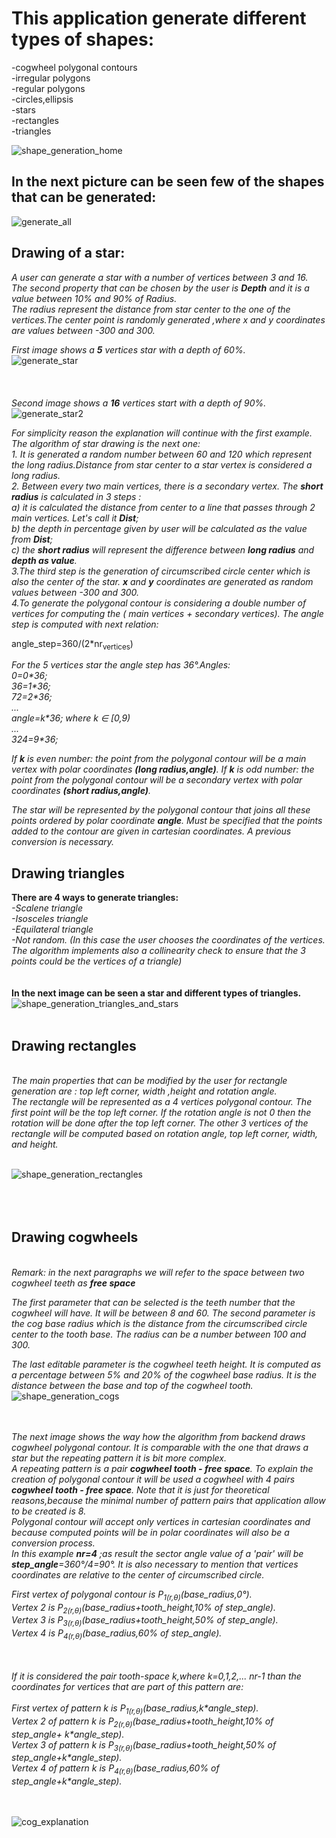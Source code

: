 # This application generate different types of shapes:
-cogwheel polygonal contours  
-irregular polygons  
-regular polygons  
-circles,ellipsis  
-stars  
-rectangles  
-triangles  
   
     
   ![shape_generation_home](https://user-images.githubusercontent.com/68897925/155889239-ebb156f5-553b-4769-b8b2-c9dd58b52547.png) 
## In the next picture can be seen few of the shapes that can be generated:
   ![generate_all](https://user-images.githubusercontent.com/68897925/155889759-c9b43573-6820-4902-a229-9e45c10193e3.png)


## Drawing of a star:  
<i> A user can generate a star with a number of vertices between 3 and 16.     
    The second property that can be chosen by the user is **Depth** and it is a value between 10% and 90% of Radius.   
    The radius represent the distance from star center to the one of the vertices.The center point is randomly generated ,where x and y coordinates are values between -300 and 300. </i> 
  
  <i> First image shows a **5** vertices star with a depth of 60%. </i>  
  ![generate_star](https://user-images.githubusercontent.com/68897925/155890134-be02b4e5-90ff-4183-9aac-3e89c3dd9cb4.png)
    <br><br><br><br>
  <i> Second image shows a **16** vertices start with a depth of 90%. </i>
    <br>
  ![generate_star2](https://user-images.githubusercontent.com/68897925/155890138-a60a5904-c8e7-4f78-991f-e2657314c2c3.png)  
  
  <i>For simplicity reason the explanation will continue with the first example. The algorithm of star drawing is the next one:   
        1. It is generated a random number between 60 and 120 which represent the long radius.Distance from star center to a star vertex is considered a long radius.    
        2. Between every two main vertices, there is a secondary vertex. The __short radius__ is calculated in 3 steps :   
               a) it is calculated the distance from center to a line that passes through 2 main vertices. Let's call it **Dist**;    
               b) the depth in percentage given by user will be calculated as the value from **Dist**;       
               c) the __short radius__ will represent the difference between **long radius** and **depth as value**.  
        3.The third step is the generation of circumscribed circle center which is also the center of the star. **x** and **y** coordinates are generated as random values                  between -300 and 300.  
        4.To generate the polygonal contour is considering a double number of vertices for computing the  ( main vertices + secondary vertices). The angle step is computed with next relation:         
</i>     
  <p>angle_step=360/(2*nr<sub>vertices</sub>)</p>
  
<i>
  For the 5 vertices star the angle step has 36<span>&#176;</span>.Angles:<br>   
    0=0*36;<br>    
    36=1*36;<br>       
    72=2*36;<br>       
    ...<br>     
    angle=k*36;  where k <span>&#8712;</span> [0,9)<br>      
    ...<br>     
    324=9*36;<br>     
</i>
<p>
  <i>
    If <b>k</b> is even number: the point from the polygonal contour will be a main vertex with polar coordinates <b>(long radius,angle)</b>.  
    If <b>k</b> is odd number: the point from the polygonal contour will be a secondary vertex with polar coordinates <b>(short radius,angle)</b>.
  </i>
</p>
<i>
  The star will be represented by the polygonal contour that joins all these points ordered by polar coordinate <b>angle</b>. Must be specified that the points added to the contour are given in cartesian coordinates. A previous conversion is necessary.   
</i><br>


## Drawing triangles 
<b>There are 4 ways to generate triangles:</b><br>
<i>-Scalene triangle</i><br>
<i>-Isosceles triangle</i><br>
<i>-Equilateral triangle</i><br>
<i>-Not random. (In this case the user chooses the coordinates of the vertices. The algorithm implements also a collinearity check to ensure that the 3 points could be the vertices of a triangle)</i><br><br><br>
<b>In the next image can be seen a star and different types of triangles.</b>
![shape_generation_triangles_and_stars](https://user-images.githubusercontent.com/68897925/156201571-206e5a9c-cb4c-4dd4-9459-1b6b8d7fdb38.png)
<br><br>

## Drawing rectangles
<br>
<i>The main properties that can be modified by the user for rectangle generation are : top left corner, width ,height and rotation angle.</i><br>
<i>The rectangle will be represented as a 4 vertices polygonal contour. The first point will be the top left corner. If the rotation angle is not 0 then the rotation will be done after the top left corner. The other 3 vertices of the rectangle will be computed based on rotation angle, top left corner, width, and height. </i><br><br>

![shape_generation_rectangles](https://user-images.githubusercontent.com/68897925/156203677-bbe6e27e-0ae8-4c0c-a023-1397fb745747.png)
<br><br><br><br>

## Drawing cogwheels 
<br>
<i>Remark: in the next paragraphs we will refer to the space between two cogwheel teeth as <b>free space</b>

The first parameter that can be selected is the teeth number that the cogwheel will have. It will be between 8 and 60.
The second parameter is the cog base radius which is the distance from the circumscribed circle center to the tooth base. The radius can be a number between 100 and 300.

The last editable parameter is the cogwheel teeth height. It is computed as a percentage between 5% and 20% of the cogwheel base radius. It is the distance between the base and top of the cogwheel tooth.</i><br>
![shape_generation_cogs](https://user-images.githubusercontent.com/68897925/156217887-48aa18ed-5e2d-4985-a6ac-d65ec4f5ecd4.png)

<br><br>
<i>
   The next image shows the way how the algorithm from backend draws cogwheel polygonal contour. It is comparable with the one that draws a star but the repeating pattern it is bit more complex.<br>
   A repeating pattern is a pair <b>cogwheel tooth - free space</b>.
To explain the creation of polygonal contour it will be used a cogwheel with 4 pairs <b>cogwheel tooth - free space</b>. Note that it is just for theoretical reasons,because the minimal number of pattern pairs that application allow to be created is 8.<br>
   Polygonal contour will accept only vertices in cartesian coordinates and because computed points will be in polar coordinates will also be a conversion process.<br>
In this example <b>nr=4</b> ;as result the sector angle value of a 'pair' will be <b>step_angle</b>=360<span>&#176;</span>/4=90<span>&#176;</span>.
It is also necessary to mention that vertices coordinates are relative to the center of circumscribed circle.<br>

   First vertex of polygonal contour  is P<sub>1(r,<span>&#952;</span>)</sub>(base_radius,0<span>&#176;</span>).<br>
   Vertex 2 is P<sub>2(r,<span>&#952;</span>)</sub>(base_radius+tooth_height,10% of step_angle).<br>
   Vertex 3 is P<sub>3(r,<span>&#952;</span>)</sub>(base_radius+tooth_height,50% of step_angle).<br>
   Vertex 4 is P<sub>4(r,<span>&#952;</span>)</sub>(base_radius,60% of step_angle).<br><br><br>
   
   If it is considered the pair tooth-space <b></b> k,where k=0,1,2,... nr-1 than the coordinates for vertices that are part of this pattern are:<br><br>
   First vertex of pattern k  is P<sub>1(r,<span>&#952;</span>)</sub>(base_radius,k\*angle_step).<br>
   Vertex 2 of pattern k is P<sub>2(r,<span>&#952;</span>)</sub>(base_radius+tooth_height,10% of step_angle+ k\*angle_step).<br>
   Vertex 3 of pattern k is P<sub>3(r,<span>&#952;</span>)</sub>(base_radius+tooth_height,50% of step_angle+k\*angle_step).<br>
   Vertex 4 of pattern k is P<sub>4(r,<span>&#952;</span>)</sub>(base_radius,60% of step_angle+k\*angle_step).<br><br><br>
</i>

![cog_explanation](https://user-images.githubusercontent.com/68897925/156220336-a8667571-f03c-4bae-a397-e628927c94f7.png)




